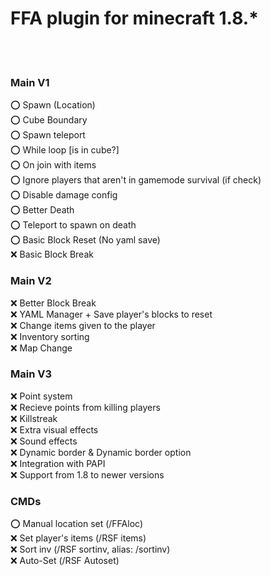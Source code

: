# FFA plugin for minecraft 1.8.*
<br> <br>
### Main V1
⭕ Spawn (Location)<br>
⭕ Cube Boundary<br>
⭕ Spawn teleport<br>
⭕ While loop [is in cube?]<br>
⭕ On join with items<br>
⭕ Ignore players that aren't in gamemode survival (if check)<br>
⭕ Disable damage config<br>
⭕ Better Death<br>
⭕ Teleport to spawn on death<br>
⭕ Basic Block Reset (No yaml save)<br>
❌ Basic Block Break<br>
### Main V2
❌ Better Block Break<br>
❌ YAML Manager + Save player's blocks to reset<br>
❌ Change items given to the player<br>
❌ Inventory sorting<br>
❌ Map Change<br>
### Main V3
❌ Point system<br>
❌ Recieve points from killing players<br>
❌ Killstreak<br>
❌ Extra visual effects<br>
❌ Sound effects<br>
❌ Dynamic border & Dynamic border option<br>
❌ Integration with PAPI<br>
❌ Support from 1.8 to newer versions<br>

### CMDs
⭕ Manual location set (/FFAloc)<br>
❌ Set player's items (/RSF items)<br>
❌ Sort inv (/RSF sortinv, alias: /sortinv)<br>
❌ Auto-Set (/RSF Autoset)<br>
